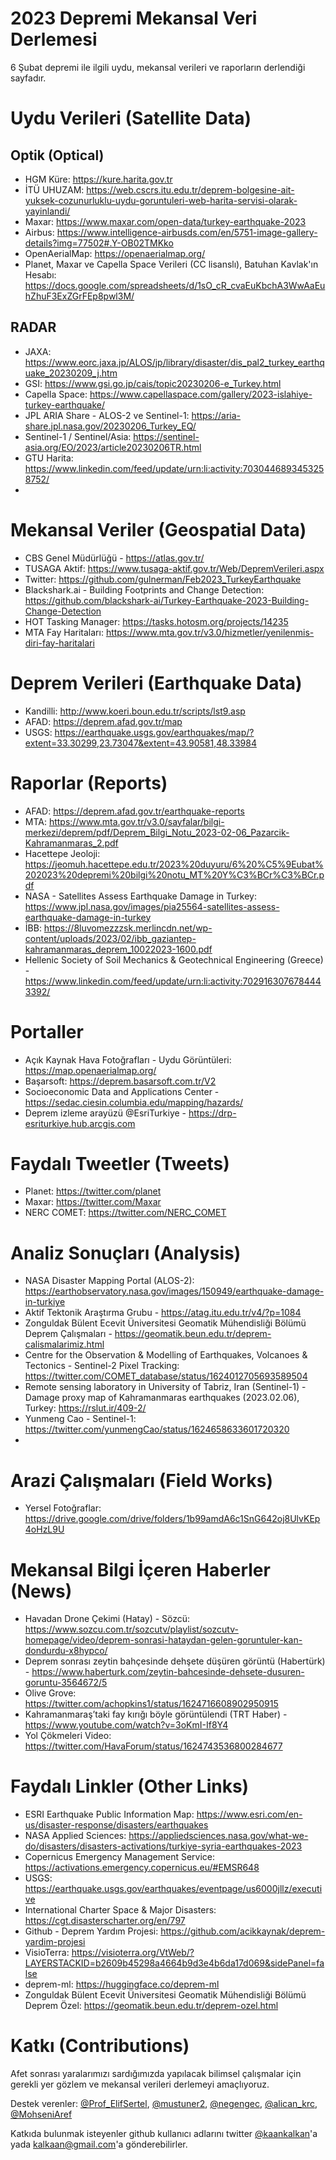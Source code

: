 # 2023 Depremi Mekansal Veri Derlemesi
6 Şubat depremi ile ilgili uydu, mekansal verileri ve raporların derlendiği sayfadır. 

# Uydu Verileri (Satellite Data)

## Optik (Optical)

* HGM Küre: https://kure.harita.gov.tr
* İTÜ UHUZAM: https://web.cscrs.itu.edu.tr/deprem-bolgesine-ait-yuksek-cozunurluklu-uydu-goruntuleri-web-harita-servisi-olarak-yayinlandi/
* Maxar: https://www.maxar.com/open-data/turkey-earthquake-2023
* Airbus: https://www.intelligence-airbusds.com/en/5751-image-gallery-details?img=77502#.Y-OB02TMKko
* OpenAerialMap: https://openaerialmap.org/
* Planet, Maxar ve Capella Space Verileri (CC lisanslı), Batuhan Kavlak'ın Hesabı: https://docs.google.com/spreadsheets/d/1sO_cR_cvaEuKbchA3WwAaEuhZhuF3ExZGrFEp8pwl3M/ 

## RADAR

* JAXA: https://www.eorc.jaxa.jp/ALOS/jp/library/disaster/dis_pal2_turkey_earthquake_20230209_j.htm
* GSI: https://www.gsi.go.jp/cais/topic20230206-e_Turkey.html
* Capella Space: https://www.capellaspace.com/gallery/2023-islahiye-turkey-earthquake/
* JPL ARIA Share - ALOS-2 ve Sentinel-1: https://aria-share.jpl.nasa.gov/20230206_Turkey_EQ/
* Sentinel-1 / Sentinel/Asia: https://sentinel-asia.org/EO/2023/article20230206TR.html
* GTU Harita: https://www.linkedin.com/feed/update/urn:li:activity:7030446893453258752/
* 
# Mekansal Veriler (Geospatial Data)

* CBS Genel Müdürlüğü - https://atlas.gov.tr/
* TUSAGA Aktif: https://www.tusaga-aktif.gov.tr/Web/DepremVerileri.aspx
* Twitter: https://github.com/gulnerman/Feb2023_TurkeyEarthquake
* Blackshark.ai - Building Footprints and Change Detection: https://github.com/blackshark-ai/Turkey-Earthquake-2023-Building-Change-Detection
* HOT Tasking Manager: https://tasks.hotosm.org/projects/14235
* MTA Fay Haritaları: https://www.mta.gov.tr/v3.0/hizmetler/yenilenmis-diri-fay-haritalari

# Deprem Verileri (Earthquake Data)

* Kandilli: http://www.koeri.boun.edu.tr/scripts/lst9.asp
* AFAD: https://deprem.afad.gov.tr/map
* USGS: https://earthquake.usgs.gov/earthquakes/map/?extent=33.30299,23.73047&extent=43.90581,48.33984

# Raporlar (Reports)

* AFAD: https://deprem.afad.gov.tr/earthquake-reports
* MTA: https://www.mta.gov.tr/v3.0/sayfalar/bilgi-merkezi/deprem/pdf/Deprem_Bilgi_Notu_2023-02-06_Pazarcik-Kahramanmaras_2.pdf
* Hacettepe Jeoloji: https://jeomuh.hacettepe.edu.tr/2023%20duyuru/6%20%C5%9Eubat%202023%20depremi%20bilgi%20notu_MT%20Y%C3%BCr%C3%BCr.pdf
* NASA - Satellites Assess Earthquake Damage in Turkey: https://www.jpl.nasa.gov/images/pia25564-satellites-assess-earthquake-damage-in-turkey
* İBB: https://8luvomezzzsk.merlincdn.net/wp-content/uploads/2023/02/ibb_gaziantep-kahramanmaras_deprem_10022023-1600.pdf
* Hellenic Society of Soil Mechanics & Geotechnical Engineering (Greece) - https://www.linkedin.com/feed/update/urn:li:activity:7029163076784443392/

# Portaller
* Açık Kaynak Hava Fotoğrafları - Uydu Görüntüleri: https://map.openaerialmap.org/
* Başarsoft: https://deprem.basarsoft.com.tr/V2
* Socioeconomic Data and Applications Center - https://sedac.ciesin.columbia.edu/mapping/hazards/
* Deprem izleme arayüzü @EsriTurkiye - https://drp-esriturkiye.hub.arcgis.com


# Faydalı Tweetler (Tweets) 
* Planet: https://twitter.com/planet
* Maxar: https://twitter.com/Maxar
* NERC COMET: https://twitter.com/NERC_COMET

# Analiz Sonuçları (Analysis)
* NASA Disaster Mapping Portal (ALOS-2): https://earthobservatory.nasa.gov/images/150949/earthquake-damage-in-turkiye
* Aktif Tektonik Araştırma Grubu - https://atag.itu.edu.tr/v4/?p=1084
* Zonguldak Bülent Ecevit Üniversitesi Geomatik Mühendisliği Bölümü Deprem Çalışmaları - https://geomatik.beun.edu.tr/deprem-calismalarimiz.html
* Centre for the Observation & Modelling of Earthquakes, Volcanoes & Tectonics - Sentinel-2 Pixel Tracking: https://twitter.com/COMET_database/status/1624012705693589504
* Remote sensing laboratory in University of Tabriz, Iran (Sentinel-1) - Damage proxy map of Kahramanmaras earthquakes (2023.02.06), Turkey: https://rslut.ir/409-2/
* Yunmeng Cao - Sentinel-1: https://twitter.com/yunmengCao/status/1624658633601720320
* 
# Arazi Çalışmaları (Field Works)
* Yersel Fotoğraflar: https://drive.google.com/drive/folders/1b99amdA6c1SnG642oj8UlvKEp4oHzL9U

# Mekansal Bilgi İçeren Haberler (News)

* Havadan Drone Çekimi (Hatay) - Sözcü: https://www.sozcu.com.tr/sozcutv/playlist/sozcutv-homepage/video/deprem-sonrasi-hataydan-gelen-goruntuler-kan-dondurdu-x8hypco/
* Deprem sonrası zeytin bahçesinde dehşete düşüren görüntü (Habertürk) - https://www.haberturk.com/zeytin-bahcesinde-dehsete-dusuren-goruntu-3564672/5
* Olive Grove: https://twitter.com/achopkins1/status/1624716608902950915
* Kahramanmaraş’taki fay kırığı böyle görüntülendi (TRT Haber) - https://www.youtube.com/watch?v=3oKmI-If8Y4
* Yol Çökmeleri Video: https://twitter.com/HavaForum/status/1624743536800284677

# Faydalı Linkler (Other Links)
* ESRI Earthquake Public Information Map: https://www.esri.com/en-us/disaster-response/disasters/earthquakes
* NASA Applied Sciences: https://appliedsciences.nasa.gov/what-we-do/disasters/disasters-activations/turkiye-syria-earthquakes-2023
* Copernicus Emergency Management Service: https://activations.emergency.copernicus.eu/#EMSR648
* USGS: https://earthquake.usgs.gov/earthquakes/eventpage/us6000jllz/executive
* International Charter Space & Major Disasters: https://cgt.disasterscharter.org/en/797
* Github - Deprem Yardım Projesi: https://github.com/acikkaynak/deprem-yardim-projesi
* VisioTerra: https://visioterra.org/VtWeb/?LAYERSTACKID=b2609b45298a4664b9d3e4b6da17d069&sidePanel=false
* deprem-ml: https://huggingface.co/deprem-ml
* Zonguldak Bülent Ecevit Üniversitesi Geomatik Mühendisliği Bölümü Deprem Özel: https://geomatik.beun.edu.tr/deprem-ozel.html

# Katkı (Contributions)

Afet sonrası yaralarımızı sardığımızda yapılacak bilimsel çalışmalar için gerekli yer gözlem ve mekansal verileri derlemeyi amaçlıyoruz. 

Destek verenler: [@Prof_ElifSertel](https://twitter.com/Prof_ElifSertel), [@mustuner2](https://twitter.com/mustuner2), [@negengec](https://twitter.com/negengec), [@alican_krc](https://twitter.com/alican_krc), [@MohseniAref](https://twitter.com/MohseniAref)

Katkıda bulunmak isteyenler github kullanıcı adlarını twitter [@kaankalkan](https://twitter.com/kaankalkan)'a yada kalkaan@gmail.com'a gönderebilirler. 
